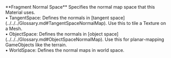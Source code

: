 <tr>
<td>**Fragment Normal Space**</td>
<td>Specifies the normal map space that this Material uses.<br/>&#8226; TangentSpace: Defines the normals in [tangent space](../../../Glossary.md#TangentSpaceNormalMap). Use this to tile a Texture on a Mesh.<br/>&#8226; ObjectSpace: Defines the normals in [object space](../../../Glossary.md#ObjectSpaceNormalMap). Use this for planar-mapping GameObjects like the terrain.<br/>&#8226; WorldSpace: Defines the normal maps in world space.</td>
</tr>
